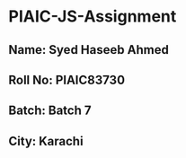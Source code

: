 # PIAIC-JS-Assignment

## Name: Syed Haseeb Ahmed
## Roll No: PIAIC83730
## Batch: Batch 7
## City: Karachi
